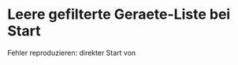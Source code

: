 Leere gefilterte Geraete-Liste bei Start
========================================

Fehler reproduzieren:
direkter Start von 
